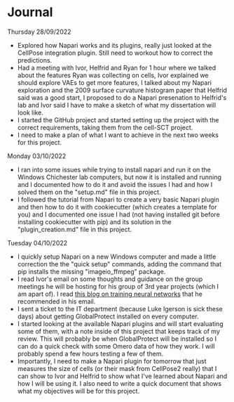# Journal

Thursday 28/09/2022
- Explored how Napari works and its plugins, really just looked at the CellPose integration plugin. Still need to workout how to correct the predictions.
- Had a meeting with Ivor, Helfrid and Ryan for 1 hour where we talked about the features Ryan was collecting on cells, Ivor explained we should explore VAEs to get more features, I talked about my Napari exploration and the 2009 surface curvature histogram paper that Helfrid said was a good start, I proposed to do a Napari presenation to Helfrid's lab and Ivor said I have to make a sketch of what my dissertation will look like.
- I started the GitHub project and started setting up the project with the correct requirements, taking them from the cell-SCT project.
- I need to make a plan of what I want to achieve in the next two weeks for this project.

Monday 03/10/2022
- I ran into some issues while trying to install napari and run it on the Windows Chichester lab computers, but now it is installed and running and I documented how to do it and avoid the issues I had and how I solved them on the "setup.md" file in this project.
- I followed the tutorial from Napari to create a very basic Napari plugin and then how to do it with cookiecutter (which creates a template for you) and I documented one issue I had (not having installed git before installing cookiecutter with pip) and its solution in the "plugin_creation.md" file in this project.

Tuesday 04/10/2022
- I quickly setup Napari on a new Windows computer and made a little correction the the "quick setup" commands, adding the command that pip installs the missing "imageio_ffmpeg" package.
- I read Ivor's email on some thoughts and guidance on the group meetings he will be hosting for his group of 3rd year projects (which I am apart of). I read [this blog on training neural networks](http://karpathy.github.io/2019/04/25/recipe/) that he recommended in his email.
- I sent a ticket to the IT department (because Luke Igerson is sick these days) about getting GlobalProtect installed on every computer.
- I started looking at the available Napari plugins and will start evaluating some of them, with a note inside of this project that keeps track of my review. This will probably be when GlobalProtect will be installed so I can do a quick check with some Omero data of how they work. I will probably spend a few hours testing a few of them.
- Importantly, I need to make a Napari plugin for tomorrow that just measures the size of cells (or their mask from CellPose2 really) that I can show to Ivor and Helfrid to show what I've learned about Napari and how I will be using it. I also need to write a quick document that shows what my objectives will be for this project.
